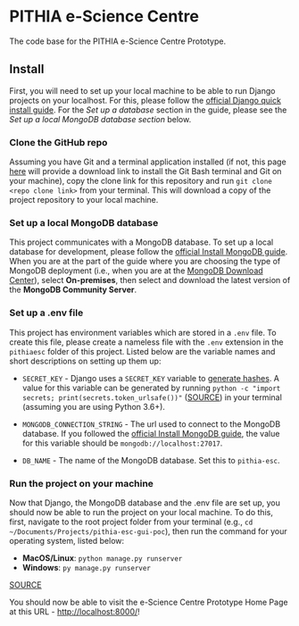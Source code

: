 # PITHIA e-Science Centre
The code base for the PITHIA e-Science Centre Prototype.

## Install
First, you will need to set up your local machine to be able to run Django projects on your localhost. For this, please follow the [official Django quick install guide](https://docs.djangoproject.com/en/4.0/intro/install/). For the _Set up a database_ section in the guide, please see the _Set up a local MongoDB database section_ below.

### Clone the GitHub repo
Assuming you have Git and a terminal application installed (if not, this page [here](https://git-scm.com/downloads) will provide a download link to install the Git Bash terminal and Git on your machine), copy the clone link for this repository and run `git clone <repo clone link>` from your terminal. This will download a copy of the project repository to your local machine.

### Set up a local MongoDB database
This project communicates with a MongoDB database. To set up a local database for development, please follow the [official Install MongoDB guide](https://www.mongodb.com/docs/guides/server/install/). When you are at the part of the guide where you are choosing the type of MongoDB deployment (i.e., when you are at the [MongoDB Download Center](https://www.mongodb.com/try)), select **On-premises**, then select and download the latest version of the **MongoDB Community Server**.

### Set up a .env file
This project has environment variables which are stored in a `.env` file. To create this file, please create a nameless file with the `.env` extension in the `pithiaesc` folder of this project. Listed below are the variable names and short descriptions on setting up them up:
- `SECRET_KEY` - Django uses a `SECRET_KEY` variable to [generate hashes](https://stackoverflow.com/questions/7382149/whats-the-purpose-of-django-setting-secret-key). A value for this variable can be generated by running `python -c "import secrets; print(secrets.token_urlsafe())"` ([SOURCE](https://humberto.io/blog/tldr-generate-django-secret-key/)) in your terminal (assuming you are using Python 3.6+). 

- `MONGODB_CONNECTION_STRING` - The url used to connect to the MongoDB database. If you followed the [official Install MongoDB guide](https://www.mongodb.com/docs/guides/server/install/), the value for this variable should be `mongodb://localhost:27017`.
- `DB_NAME` - The name of the MongoDB database. Set this to `pithia-esc`.

### Run the project on your machine
Now that Django, the MongoDB database and the .env file are set up, you should now be able to run the project on your local machine. To do this, first, navigate to the root project folder from your terminal (e.g., `cd ~/Documents/Projects/pithia-esc-gui-poc`), then run the command for your operating system, listed below:
- **MacOS/Linux**: `python manage.py runserver`
- **Windows**: `py manage.py runserver`

[SOURCE](https://docs.djangoproject.com/en/4.0/intro/tutorial01/#the-development-server)

You should now be able to visit the e-Science Centre Prototype Home Page at this URL - [http://localhost:8000/](http://localhost:8000/)!
